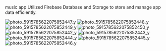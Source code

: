 music app Utilized Firebase Database and Storage
to store and manage app data efficiently.


![photo_5915785622075852447_y](https://github.com/user-attachments/assets/9cb9392a-365b-4ffc-94d4-6afea2bcf5a9)
![photo_5915785622075852448_y](https://github.com/user-attachments/assets/c888a98d-a723-42f0-91e3-fe8b9329eca2)
![photo_5915785622075852449_y](https://github.com/user-attachments/assets/4751ce67-f4c8-4d6b-8c0f-be6721408d07)
![photo_5915785622075852450_y](https://github.com/user-attachments/assets/0eb1f69b-76b5-42dc-81b3-1c9759700191)
![photo_5915785622075852442_y](https://github.com/user-attachments/assets/529ad4c6-a811-4557-9dd8-054497eaa5bc)
![photo_5915785622075852443_y](https://github.com/user-attachments/assets/40a4e419-e471-4925-968b-49a3d4eb8151)
![photo_5915785622075852444_y](https://github.com/user-attachments/assets/8abeebe1-8f1f-4200-a97f-5507de3df58f)
![photo_5915785622075852445_y](https://github.com/user-attachments/assets/a3ea6cef-ec05-412e-ba0b-6ea62e4e3525)
![photo_5915785622075852446_y](https://github.com/user-attachments/assets/0c4f649c-0ff1-4a6e-8eb1-c5cb35299384)
